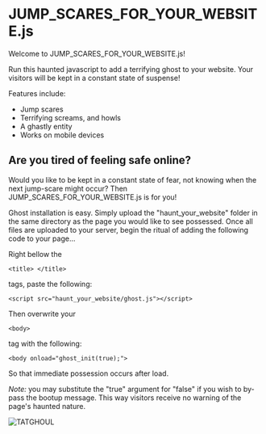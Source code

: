 # JUMP_SCARES_FOR_YOUR_WEBSITE.js
Welcome to JUMP_SCARES_FOR_YOUR_WEBSITE.js!

Run this haunted javascript to add a terrifying ghost to your website. Your visitors will be kept in a constant state of suspense!

Features include:
* Jump scares
* Terrifying screams, and howls
* A ghastly entity
* Works on mobile devices

## Are you tired of feeling safe online?
Would you like to be kept in a constant state of fear, not knowing when the next jump-scare might occur?
Then JUMP_SCARES_FOR_YOUR_WEBSITE.js is for you!

Ghost installation is easy. Simply upload the "haunt_your_website" folder in the same directory as the page you would like to see possessed. Once all files are uploaded to your server, begin the ritual of adding the following code to your page...

Right bellow the
```
<title> </title>
```
tags, paste the following:
```
<script src="haunt_your_website/ghost.js"></script>
```
Then overwrite your
```
<body>
```
tag with the following:
```
<body onload="ghost_init(true);">
```
So that immediate possession occurs after load.

*Note:* you may substitute the "true" argument for "false" if you wish to by-pass the bootup message. This way visitors receive no warning of the page's haunted nature.

![TATGHOUL](http://tetrageddon.com/scaresoft/readme/suchscare.png "TATGHOUL")
